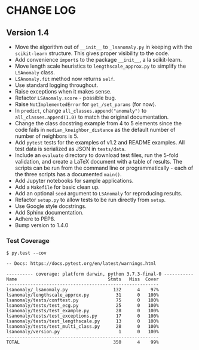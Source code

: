 # CHANGE LOG
## Version 1.4
- Move the algorithm out of `__init__` to  `_lsanomaly.py` in keeping with the
`scikit-learn` structure. This gives proper visibility to the code.
- Add convenience `import`s to the package `__init__`, a la scikit-learn.
- Move length scale heuristics to `lengthscale_approx.py` to simplify the 
`LSAnomaly` class.
- `LSAnomaly.fit` method now returns `self`.
- Use standard logging throughout.
- Raise exceptions when it makes sense.
- Refactor `LSAnomaly.score` - possible bug.
- Raise `NotImplementedError` for `get_/set_params` (for now).
- In `predict`, change `all_classes.append("anomaly")` to `all_classes.append(1.0)` to
match the original documentation.
- Change the class docstring example from 4 to 5 elements since the code fails in
`median_kneighbor_distance` as the default number of number of neighbors is 5.
- Add `pytest` tests for the examples of v1.2 and README examples. All test data
is serialized as JSON in `tests/data`.
- Include an `evaluate` directory to download test files, run the 5-fold validation,
and create a LaTeX document with a table of results. The scripts can be run from
the command line or programmatically - each of the three scripts has a documented
`main()`.
- Add Jupyter notebooks for sample applications.
- Add a `Makefile` for basic clean up.
- Add an optional `seed` argument to `LSAnomaly` for reproducing results.
- Refactor `setup.py` to allow tests to be run directly from `setup`.  
- Use Google style docstrings.
- Add Sphinx documentation.
- Adhere to PEP8.
- Bump version to 1.4.0

### Test Coverage
```
$ py.test --cov

-- Docs: https://docs.pytest.org/en/latest/warnings.html

---------- coverage: platform darwin, python 3.7.3-final-0 -----------
Name                                  Stmts   Miss  Cover
---------------------------------------------------------
lsanomaly/_lsanomaly.py                 132      4    97%
lsanomaly/lengthscale_approx.py          31      0   100%
lsanomaly/tests/conftest.py              75      0   100%
lsanomaly/tests/test_ecg.py              25      0   100%
lsanomaly/tests/test_example.py          28      0   100%
lsanomaly/tests/test_exceptions.py       17      0   100%
lsanomaly/tests/test_lengthscale.py      13      0   100%
lsanomaly/tests/test_multi_class.py      28      0   100%
lsanomaly/version.py                      1      0   100%
---------------------------------------------------------
TOTAL                                   350      4    99%

```